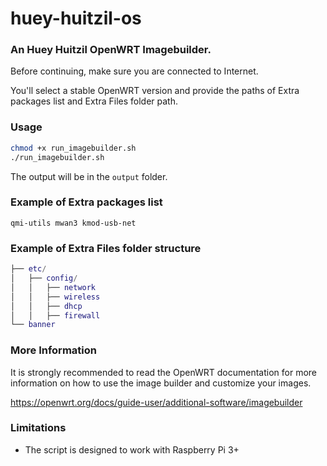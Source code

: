 # huey-huitzil-os
### An Huey Huitzil OpenWRT Imagebuilder.


Before continuing, make sure you are connected to Internet.

You'll select a stable OpenWRT version and provide the paths of Extra packages list and Extra Files folder path.

### Usage
```bash
chmod +x run_imagebuilder.sh
./run_imagebuilder.sh
```
The output will be in the `output` folder.

### Example of Extra packages list
```text
qmi-utils mwan3 kmod-usb-net
```

### Example of Extra Files folder structure
```lua
├── etc/
│   ├── config/
│   │   ├── network
│   │   ├── wireless
│   │   ├── dhcp
│   │   ├── firewall
└── banner
```

### More Information
It is strongly recommended to read the OpenWRT documentation for more information on how to use the image builder and customize your images.

https://openwrt.org/docs/guide-user/additional-software/imagebuilder

### Limitations
- The script is designed to work with Raspberry Pi 3+